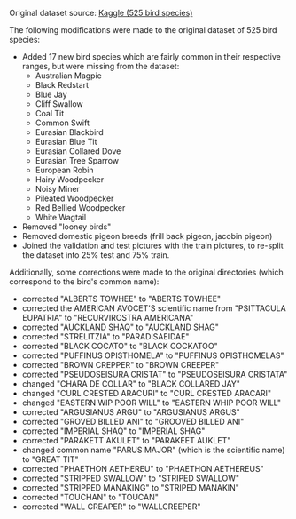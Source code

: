 Original dataset source: [Kaggle (525 bird species)](https://www.kaggle.com/datasets/gpiosenka/100-bird-species) 

The following modifications were made to the original dataset of 525 bird species: 
- Added 17 new bird species which are fairly common in their respective ranges, but were missing from the dataset: 
    - Australian Magpie
    - Black Redstart
    - Blue Jay
    - Cliff Swallow
    - Coal Tit
    - Common Swift
    - Eurasian Blackbird
    - Eurasian Blue Tit
    - Eurasian Collared Dove
    - Eurasian Tree Sparrow
    - European Robin
    - Hairy Woodpecker
    - Noisy Miner
    - Pileated Woodpecker
    - Red Bellied Woodpecker
    - White Wagtail
- Removed "looney birds"
- Removed domestic pigeon breeds (frill back pigeon, jacobin pigeon)
- Joined the validation and test pictures with the train pictures, to re-split the dataset into 25% test and 75% train.

Additionally, some corrections were made to the original directories (which correspond to the bird's common name): 
- corrected "ALBERTS TOWHEE" to "ABERTS TOWHEE" 
- corrected the AMERICAN AVOCET'S scientific name from "PSITTACULA EUPATRIA" to "RECURVIROSTRA AMERICANA"
- corrected "AUCKLAND SHAQ" to "AUCKLAND SHAG"
- corrected "STRELITZIA" to "PARADISAEIDAE"
- corrected "BLACK COCATO" to "BLACK COCKATOO"
- corrected "PUFFINUS OPISTHOMELA" to "PUFFINUS OPISTHOMELAS"
- corrected "BROWN CREPPER" to "BROWN CREEPER"
- corrected "PSEUDOSEISURA CRISTAT" to "PSEUDOSEISURA CRISTATA"
- changed "CHARA DE COLLAR" to "BLACK COLLARED JAY"
- changed "CURL CRESTED ARACURI" to "CURL CRESTED ARACARI"
- changed "EASTERN WIP POOR WILL" to "EASTERN WHIP POOR WILL"
- corrected "ARGUSIANUS ARGU" to "ARGUSIANUS ARGUS"
- corrected "GROVED BILLED ANI" to "GROOVED BILLED ANI"
- corrected "IMPERIAL SHAQ" to "IMPERIAL SHAG"
- corrected "PARAKETT AKULET" to "PARAKEET AUKLET"
- changed common name "PARUS MAJOR" (which is the scientific name) to "GREAT TIT"
- corrected "PHAETHON AETHEREU" to "PHAETHON AETHEREUS" 
- corrected "STRIPPED SWALLOW" to "STRIPED SWALLOW"
- corrected "STRIPPED MANAKING" to "STRIPED MANAKIN"
- corrected "TOUCHAN" to "TOUCAN"
- corrected "WALL CREAPER" to "WALLCREEPER"